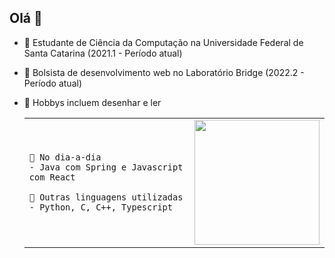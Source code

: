## Olá 🍓
- 🌱 Estudante de Ciência da Computação na Universidade Federal de Santa Catarina (2021.1 - Período atual)
- 🔭 Bolsista de desenvolvimento web no Laboratório Bridge (2022.2 - Período atual)
- 🎨 Hobbys incluem desenhar e ler


  <table>
    <td>
    
      🍎 No dia-a-dia
      - Java com Spring e Javascript com React
      
      🍏 Outras linguagens utilizadas
      - Python, C, C++, Typescript
    </td>
    <td>
      <img src="https://64.media.tumblr.com/d2822367d7bd69e06d657c3baeb7e89e/3510e89c463ea2a7-6a/s540x810/dbce2b4a0acd3d9e6fb487360dae8940d20a253a.gif" width="200"/>
    </td>
  </table>
